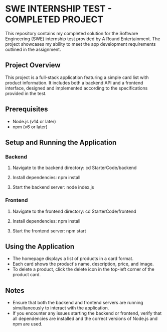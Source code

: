 # SWE INTERNSHIP TEST - COMPLETED PROJECT

This repository contains my completed solution for the Software Engineering (SWE) internship test provided by A Round Entertainment. The project showcases my ability to meet the app development requirements outlined in the assignment.

## Project Overview

This project is a full-stack application featuring a simple card list with product information. It includes both a backend API and a frontend interface, designed and implemented according to the specifications provided in the test.

## Prerequisites

- Node.js (v14 or later)
- npm (v6 or later)

## Setup and Running the Application

### Backend

1. Navigate to the backend directory: cd StarterCode/backend

2. Install dependencies: npm install

3. Start the backend server: node index.js

### Frontend

1. Navigate to the frontend directory: cd StarterCode/frontend

2. Install dependencies: npm install

3. Start the frontend server: npm start

## Using the Application

- The homepage displays a list of products in a card format.
- Each card shows the product's name, description, price, and image.
- To delete a product, click the delete icon in the top-left corner of the product card.

## Notes

- Ensure that both the backend and frontend servers are running simultaneously to interact with the application.
- If you encounter any issues starting the backend or frontend, verify that all dependencies are installed and the correct versions of Node.js and npm are used.

